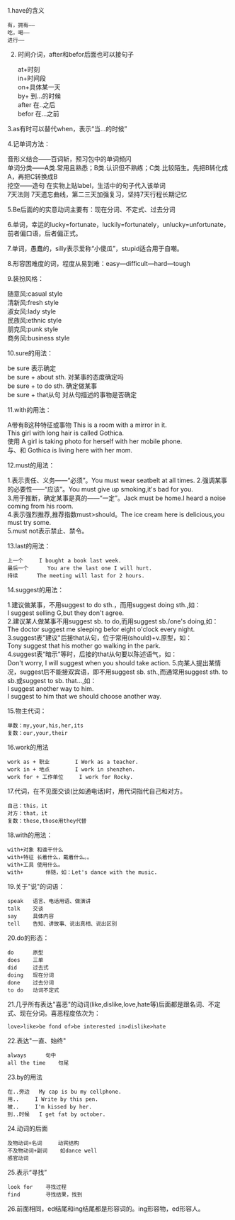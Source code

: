 1.have的含义

    有，拥有——   
    吃，喝——   
    进行—— 

2. 时间介词，after和befor后面也可以接句子

    at+时刻  
    in+时间段  
    on+具体某一天  
    by+    到...的时候  
    after    在..之后  
    befor    在...之前  

3.as有时可以替代when，表示“当...的时候”

4.记单词方法：

  音形义结合——百词斩，预习包中的单词频闪  
  单词分类——A类.常用且熟悉；B类.认识但不熟练；C类.比较陌生。先把B转化成A，再把C转换成B  
  挖空——造句  在实物上贴label，生活中的句子代入该单词  
  7天法则   7天遗忘曲线，第二三天加强复习，坚持7天行程长期记忆  
  
5.Be后面的的实意动词主要有：现在分词、不定式、过去分词

6.单词，幸运的lucky=fortunate，luckily=fortunately，unlucky=unfortunate，前者偏口语，后者偏正式。

7.单词，愚蠢的，silly表示爱称“小傻瓜”，stupid适合用于自嘲。

8.形容困难度的词，程度从易到难：easy—difficult—hard—tough

9.装扮风格：

  随意风:casual style  
  清新风:fresh style  
  淑女风:lady style  
  民族风:ethnic style  
  朋克风:punk style  
  商务风:business style  

10.sure的用法：

  be sure   表示确定  
  be sure + about sth.    对某事的态度确定吗  
  be sure + to do sth.    确定做某事  
  be sure + that从句    对从句描述的事物是否确定
  
11.with的用法：

  A带有B这种特征或事物   This is a room with a mirror in it.  
                      This girl with long hair is called Gothica.                      
  使用    A girl is taking photo for herself with her mobile phone.  
  与、和   Gothica is living here with her mom.  
  
12.must的用法：
  
  1.表示责任、义务——“必须”。You must wear seatbelt at all times.
  2.强调某事的必要性——“应该”。You must give up smoking,it's bad for you.  
  3.用于推断，确定某事是真的——“一定”。Jack must be home.I heard a noise coming from his room.  
  4.表示强烈推荐,推荐指数must>should。The ice cream here is delicious,you must try some.  
  5.must not表示禁止、禁令。
  
13.last的用法：

	上一个     I bought a book last week.    
	最后一个      You are the last one I will hurt.    
	持续      The meeting will last for 2 hours.    
  
14.suggest的用法：

  1.建议做某事，不用suggest to do sth.，而用suggest doing sth.,如：  
      I suggest selling G,but they don't agree.  
  2.建议某人做某事不用suggest sb. to do,而用suggest sb./one's doing,如：  
      The doctor suggest me sleeping befor eight o'clock every night.  
  3.suggest表"建议"后接that从句，位于常用(should)+v.原型，如：  
      Tony suggest that his mother go walking in the park.   
  4.suggest表“暗示”等时，后接的that从句要以陈述语气，如：  
      Don't worry, I will suggest when you should take action.
  5.向某人提出某情况，suggest后不能接双宾语，即不用suggest sb. sth.,而通常用suggest sth. to sb.或suggest to sb. that...,如：  
      I suggest another way to him.    
      I suggest to him that we should choose another way.

15.物主代词：

	单数：my,your,his,her,its
	复数：our,your,their

16.work的用法

	work as + 职业		I Work as a teacher.
	work in + 地点		I work in shenzhen.
	work for + 工作单位		I work for Rocky.

17.代词，在不见面交谈(比如通电话)时，用代词指代自己和对方。

	自己：this，it
	对方：that，it
	复数：these,those用they代替

18.with的用法：

	with+对象	和谁干什么
	with+特征	长着什么，戴着什么。。
	with+工具	使用什么。
	with+		伴随，如：Let's dance with the music.

19.关于"说"的词语：
	
	speak	语言、电话用语、做演讲
	talk	交谈
	say		具体内容
	tell	告知、讲故事、说出真相、说出区别

20.do的形态：

	do		原型
	does	三单
	did		过去式
	doing	现在分词
	done	过去分词
	to do	动词不定式

21.几乎所有表达"喜恶"的动词(like,dislike,love,hate等)后面都是跟名词、不定式、现在分词。喜恶程度依次为：

	love>like>be fond of>be interested in>dislike>hate

22.表达"一直、始终"
	
	always		句中
	all the time	句尾

23.by的用法
	
	在..旁边	My cap is bu my cellphone.
	用..		I Write by this pen.
	被..		I'm kissed by her.
	到..时候	I get fat by october.

24.动词的后面

	及物动词+名词		动宾结构
	不及物动词+副词	如dance well
	感官动词

25.表示“寻找”

	look for	寻找过程
	find		寻找结果，找到

26.前面相同，ed结尾和ing结尾都是形容词的。ing形容物，ed形容人。
	
